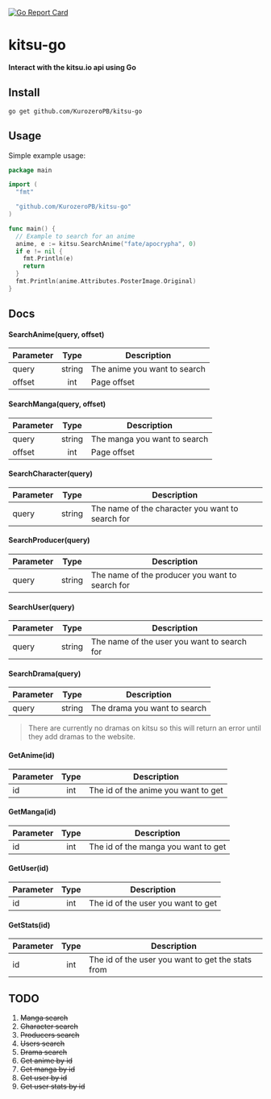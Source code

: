 [![Go Report Card](https://goreportcard.com/badge/github.com/KurozeroPB/kitsu-go)](https://goreportcard.com/report/github.com/KurozeroPB/kitsu-go)

# kitsu-go
__Interact with the kitsu.io api using Go__</br>

## Install
`go get github.com/KurozeroPB/kitsu-go`

## Usage
Simple example usage:
```go
package main

import (
  "fmt"

  "github.com/KurozeroPB/kitsu-go"
)

func main() {
  // Example to search for an anime
  anime, e := kitsu.SearchAnime("fate/apocrypha", 0)
  if e != nil {
    fmt.Println(e)
    return
  }
  fmt.Println(anime.Attributes.PosterImage.Original)
}
```

## Docs

#### SearchAnime(query, offset)
| Parameter | Type          | Description |
|-----------|:-------------:|-------------|
| query     | string        | The anime you want to search
| offset    | int           | Page offset

#### SearchManga(query, offset)
| Parameter | Type          | Description |
|-----------|:-------------:|-------------|
| query     | string        | The manga you want to search
| offset    | int           | Page offset

#### SearchCharacter(query)
| Parameter | Type          | Description |
|-----------|:-------------:|-------------|
| query     | string        | The name of the character you want to search for

#### SearchProducer(query)
| Parameter | Type          | Description |
|-----------|:-------------:|-------------|
| query     | string        | The name of the producer you want to search for

#### SearchUser(query)
| Parameter | Type          | Description |
|-----------|:-------------:|-------------|
| query     | string        | The name of the user you want to search for

#### SearchDrama(query)
| Parameter | Type          | Description |
|-----------|:-------------:|-------------|
| query     | string        | The drama you want to search
> There are currently no dramas on kitsu so this will return an error until they add dramas to the website.

#### GetAnime(id)
| Parameter | Type          | Description |
|-----------|:-------------:|-------------|
| id        | int           | The id of the anime you want to get

#### GetManga(id)
| Parameter | Type          | Description |
|-----------|:-------------:|-------------|
| id        | int           | The id of the manga you want to get

#### GetUser(id)
| Parameter | Type          | Description |
|-----------|:-------------:|-------------|
| id        | int           | The id of the user you want to get

#### GetStats(id)
| Parameter | Type          | Description |
|-----------|:-------------:|-------------|
| id        | int           | The id of the user you want to get the stats from

## TODO
1. ~~Manga search~~
2. ~~Character search~~
3. ~~Producers search~~
4. ~~Users search~~
5. ~~Drama search~~
6. ~~Get anime by id~~
7. ~~Get manga by id~~
8. ~~Get user by id~~
9. ~~Get user stats by id~~
